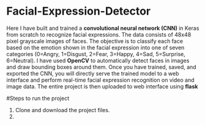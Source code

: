 # Facial-Expression-Detector

 Here I have built and trained a <b>convolutional neural network (CNN)</b> in Keras from scratch to recognize facial expressions.
 The data consists of 48x48 pixel grayscale images of faces. 
 The objective is to classify each face based on the emotion shown in the facial expression into one of seven categories 
 (0=Angry, 1=Disgust, 2=Fear, 3=Happy, 4=Sad, 5=Surprise, 6=Neutral). I have used <b>OpenCV</b> to automatically detect faces in 
 images and draw bounding boxes around them. Once you have trained, saved, and exported the CNN, 
 you will directly serve the trained model to a web interface and perform real-time facial expression recognition on video and image data.
 The entire project is then uploaded to web interface using <b>flask</b>
 
 #Steps to run the project
 
 1. Clone and download the project files.
 2. 
